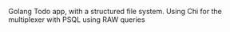 Golang Todo app, with a structured file system. Using Chi for the multiplexer with PSQL using RAW queries 
